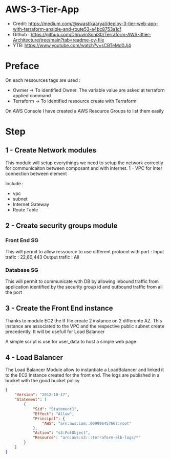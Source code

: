 # AWS-3-Tier-App
- Credit: https://medium.com/@swastikaaryal/deploy-3-tier-web-app-with-terraform-ansible-and-route53-a4bc8753a1cf
- Github : https://github.com/DhruvinSoni30/Terraform-AWS-3tier-Architecture/tree/main?tab=readme-ov-file
- YTB: https://www.youtube.com/watch?v=sCBTeMd0Jj4

# Preface

On each ressources tags are used :
- Owmer -> To identified Owner. The variable value are asked at terraforn applied command
- Terraform -> To identified ressource create with Terraform

On AWS Console I have created a AWS Resource Groups to list them easily

# Step

## 1 - Create Network modules

This module will setup everythings we need to setup the network correctly for communicaiton between composant and with internet.
1 - VPC for inter connection between element

Include :
- vpc
- subnet
- Internet Gateway
- Route Table

## 2 - Create security groups module
### Front End SG
This will permit to allow ressource to use different protocol with port :
Input trafic  : 22,80,443
Output trafic : All

### Database SG
This will permit to communicate with DB by allowing inbound traffic from application identified by the security group id and outbound traffic from all the port

## 3 - Create the Front End instance

Thanks to module EC2 the tf file create 2 instance on 2 differente AZ. This instance are associated to the VPC and the respective public subnet create precedently. It will be usefull for Load Balancer

A simple script is use for user_data to host a simple web page

## 4 - Load Balancer

The Load Balancer Module allow to instantiate a LoadBalancer and linked it to the EC2 Instance created for the front end. The logs are published in a bucket with the good bucket policy 

```json
{
    "Version": "2012-10-17",
    "Statement": [
        {
            "Sid": "Statement1",
            "Effect": "Allow",
            "Principal": {
                "AWS": "arn:aws:iam::009996457667:root"
            },
            "Action": "s3:PutObject",
            "Resource": "arn:aws:s3:::terraform-elb-logs/*"
        }
    ]
}
```

